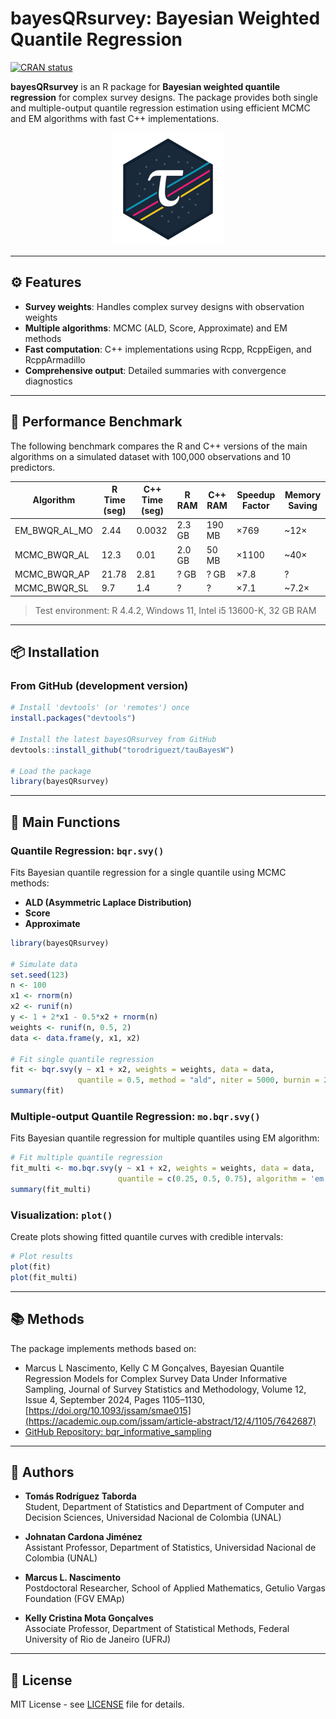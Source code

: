 # bayesQRsurvey: Bayesian Weighted Quantile Regression

[![CRAN status](https://www.r-pkg.org/badges/version/tauBayesW)](https://CRAN.R-project.org/package=tauBayesW)

**bayesQRsurvey** is an R package for **Bayesian weighted quantile regression** for complex survey designs. The package provides both single and multiple-output quantile regression estimation using efficient MCMC and EM algorithms with fast C++ implementations.

<p align="center">
  <img src="web/public/logo_tau.png" width="180" alt="tauBayesW logo"/>
</p>

---

## ⚙️ Features

- **Survey weights**: Handles complex survey designs with observation weights
- **Multiple algorithms**: MCMC (ALD, Score, Approximate) and EM methods  
- **Fast computation**: C++ implementations using Rcpp, RcppEigen, and RcppArmadillo
- **Comprehensive output**: Detailed summaries with convergence diagnostics
---

## 🚀 Performance Benchmark

The following benchmark compares the R and C++ versions of the main algorithms on a simulated dataset with 100,000 observations and 10 predictors.

| Algorithm            | R Time (seg) | C++ Time (seg) | R RAM  | C++ RAM | Speedup Factor | Memory Saving |
|----------------------|--------------|----------------|--------|---------|----------------|----------------|
| EM_BWQR_AL_MO        | 2.44         | 0.0032         | 2.3 GB | 190 MB  | ×769           | ~12×           |
| MCMC_BWQR_AL         | 12.3         | 0.01           | 2.0 GB | 50 MB   | ×1100          | ~40×           |
| MCMC_BWQR_AP         | 21.78        | 2.81           | ? GB   | ? GB    | ×7.8           | ?              |
| MCMC_BWQR_SL         | 9.7          | 1.4            | ?      | ?       | ×7.1           | ~7.2×          |

> Test environment: R 4.4.2, Windows 11, Intel i5 13600-K, 32 GB RAM

---

## 📦 Installation

### From GitHub (development version)

```r
# Install 'devtools' (or 'remotes') once
install.packages("devtools")

# Install the latest bayesQRsurvey from GitHub
devtools::install_github("torodriguezt/tauBayesW")

# Load the package
library(bayesQRsurvey)
```

---

## 🎯 Main Functions

### Quantile Regression: `bqr.svy()`

Fits Bayesian quantile regression for a single quantile using MCMC methods:

- **ALD (Asymmetric Laplace Distribution)**
- **Score**
- **Approximate**

```r
library(bayesQRsurvey)

# Simulate data
set.seed(123)
n <- 100
x1 <- rnorm(n)
x2 <- runif(n) 
y <- 1 + 2*x1 - 0.5*x2 + rnorm(n)
weights <- runif(n, 0.5, 2)
data <- data.frame(y, x1, x2)

# Fit single quantile regression
fit <- bqr.svy(y ~ x1 + x2, weights = weights, data = data, 
               quantile = 0.5, method = "ald", niter = 5000, burnin = 2500)
summary(fit)
```

### Multiple-output Quantile Regression: `mo.bqr.svy()`

Fits Bayesian quantile regression for multiple quantiles using EM algorithm:

```r
# Fit multiple quantile regression
fit_multi <- mo.bqr.svy(y ~ x1 + x2, weights = weights, data = data, 
                        quantile = c(0.25, 0.5, 0.75), algorithm = 'em')
summary(fit_multi)
```

### Visualization: `plot()`

Create plots showing fitted quantile curves with credible intervals:

```r
# Plot results
plot(fit)
plot(fit_multi)
```

---

## 📚 Methods

The package implements methods based on:

- Marcus L Nascimento, Kelly C M Gonçalves, Bayesian Quantile Regression Models for Complex Survey Data Under Informative Sampling, Journal of Survey Statistics and Methodology, Volume 12, Issue 4, September 2024, Pages 1105–1130, [https://doi.org/10.1093/jssam/smae015](https://academic.oup.com/jssam/article-abstract/12/4/1105/7642687)
- [GitHub Repository: bqr_informative_sampling](https://github.com/marcuslavagnole/bqr_informative_sampling)

---

## 👥 Authors

- **Tomás Rodríguez Taborda**  
  Student, Department of Statistics and Department of Computer and Decision Sciences, Universidad Nacional de Colombia (UNAL)

- **Johnatan Cardona Jiménez**  
  Assistant Professor, Department of Statistics, Universidad Nacional de Colombia (UNAL)
  
- **Marcus L. Nascimento**  
  Postdoctoral Researcher, School of Applied Mathematics, Getulio Vargas Foundation (FGV EMAp)

- **Kelly Cristina Mota Gonçalves**  
  Associate Professor, Department of Statistical Methods, Federal University of Rio de Janeiro (UFRJ)

---

## 📄 License

MIT License - see [LICENSE](LICENSE) file for details.
